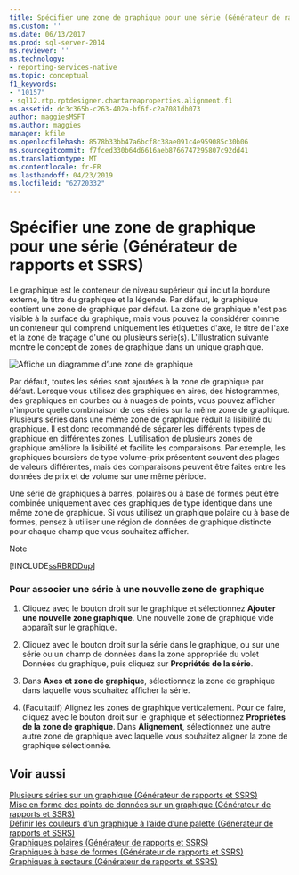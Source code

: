 ```yaml
---
title: Spécifier une zone de graphique pour une série (Générateur de rapports et SSRS) | Microsoft Docs
ms.custom: ''
ms.date: 06/13/2017
ms.prod: sql-server-2014
ms.reviewer: ''
ms.technology:
- reporting-services-native
ms.topic: conceptual
f1_keywords:
- "10157"
- sql12.rtp.rptdesigner.chartareaproperties.alignment.f1
ms.assetid: dc3c365b-c263-402a-bf6f-c2a7081db073
author: maggiesMSFT
ms.author: maggies
manager: kfile
ms.openlocfilehash: 8578b33bb47a6bcf8c38ae091c4e959085c30b06
ms.sourcegitcommit: f7fced330b64d6616aeb8766747295807c92dd41
ms.translationtype: MT
ms.contentlocale: fr-FR
ms.lasthandoff: 04/23/2019
ms.locfileid: "62720332"
---
```

# <a name="specify-a-chart-area-for-a-series-report-builder-and-ssrs"></a>Spécifier une zone de graphique pour une série (Générateur de rapports et SSRS)
  Le graphique est le conteneur de niveau supérieur qui inclut la bordure externe, le titre du graphique et la légende. Par défaut, le graphique contient une zone de graphique par défaut. La zone de graphique n'est pas visible à la surface du graphique, mais vous pouvez la considérer comme un conteneur qui comprend uniquement les étiquettes d'axe, le titre de l'axe et la zone de traçage d'une ou plusieurs série(s). L'illustration suivante montre le concept de zones de graphique dans un unique graphique.  
  
 ![Affiche un diagramme d’une zone de graphique](../media/chartareasdiagram.gif "Affiche un diagramme d’une zone de graphique")  
  
 Par défaut, toutes les séries sont ajoutées à la zone de graphique par défaut. Lorsque vous utilisez des graphiques en aires, des histogrammes, des graphiques en courbes ou à nuages de points, vous pouvez afficher n'importe quelle combinaison de ces séries sur la même zone de graphique. Plusieurs séries dans une même zone de graphique réduit la lisibilité du graphique. Il est donc recommandé de séparer les différents types de graphique en différentes zones. L'utilisation de plusieurs zones de graphique améliore la lisibilité et facilite les comparaisons. Par exemple, les graphiques boursiers de type volume-prix présentent souvent des plages de valeurs différentes, mais des comparaisons peuvent être faites entre les données de prix et de volume sur une même période.  
  
 Une série de graphiques à barres, polaires ou à base de formes peut être combinée uniquement avec des graphiques de type identique dans une même zone de graphique. Si vous utilisez un graphique polaire ou à base de formes, pensez à utiliser une région de données de graphique distincte pour chaque champ que vous souhaitez afficher.  
  
> [!NOTE]  
>  [!INCLUDE[ssRBRDDup](../../includes/ssrbrddup-md.md)]  
  
### <a name="to-associate-a-series-with-a-new-chart-area"></a>Pour associer une série à une nouvelle zone de graphique  
  
1.  Cliquez avec le bouton droit sur le graphique et sélectionnez **Ajouter une nouvelle zone graphique**. Une nouvelle zone de graphique vide apparaît sur le graphique.  
  
2.  Cliquez avec le bouton droit sur la série dans le graphique, ou sur une série ou un champ de données dans la zone appropriée du volet Données du graphique, puis cliquez sur **Propriétés de la série**.  
  
3.  Dans **Axes et zone de graphique**, sélectionnez la zone de graphique dans laquelle vous souhaitez afficher la série.  
  
4.  (Facultatif) Alignez les zones de graphique verticalement. Pour ce faire, cliquez avec le bouton droit sur le graphique et sélectionnez **Propriétés de la zone de graphique**. Dans **Alignement**, sélectionnez une autre autre zone de graphique avec laquelle vous souhaitez aligner la zone de graphique sélectionnée.  
  
## <a name="see-also"></a>Voir aussi  
 [Plusieurs séries sur un graphique &#40;Générateur de rapports et SSRS&#41;](multiple-series-on-a-chart-report-builder-and-ssrs.md)   
 [Mise en forme des points de données sur un graphique &#40;Générateur de rapports et SSRS&#41;](formatting-data-points-on-a-chart-report-builder-and-ssrs.md)   
 [Définir les couleurs d’un graphique à l’aide d’une palette &#40;Générateur de rapports et SSRS&#41;](define-colors-on-a-chart-using-a-palette-report-builder-and-ssrs.md)   
 [Graphiques polaires &#40;Générateur de rapports et SSRS&#41;](charts-report-builder-and-ssrs.md)   
 [Graphiques à base de formes &#40;Générateur de rapports et SSRS&#41;](shape-charts-report-builder-and-ssrs.md)   
 [Graphiques à secteurs &#40;Générateur de rapports et SSRS&#41;](pie-charts-report-builder-and-ssrs.md)  
  
  

